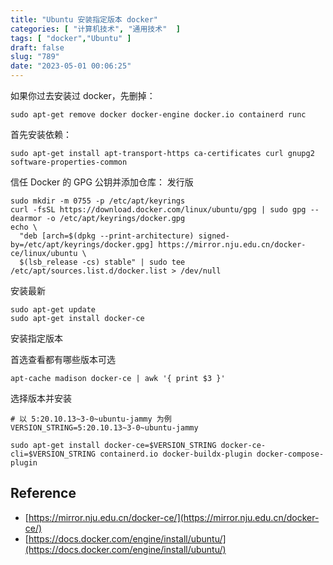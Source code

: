 ```yaml
---
title: "Ubuntu 安装指定版本 docker"
categories: [ "计算机技术", "通用技术"  ]
tags: [ "docker","Ubuntu" ]
draft: false
slug: "789"
date: "2023-05-01 00:06:25"
---
```


如果你过去安装过 docker，先删掉：

```
sudo apt-get remove docker docker-engine docker.io containerd runc
```

首先安装依赖：

```
sudo apt-get install apt-transport-https ca-certificates curl gnupg2 software-properties-common
```

信任 Docker 的 GPG 公钥并添加仓库：
发行版

```
sudo mkdir -m 0755 -p /etc/apt/keyrings
curl -fsSL https://download.docker.com/linux/ubuntu/gpg | sudo gpg --dearmor -o /etc/apt/keyrings/docker.gpg
echo \
  "deb [arch=$(dpkg --print-architecture) signed-by=/etc/apt/keyrings/docker.gpg] https://mirror.nju.edu.cn/docker-ce/linux/ubuntu \
  $(lsb_release -cs) stable" | sudo tee /etc/apt/sources.list.d/docker.list > /dev/null
```

安装最新

```
sudo apt-get update
sudo apt-get install docker-ce
```

安装指定版本

首选查看都有哪些版本可选

```
apt-cache madison docker-ce | awk '{ print $3 }'
```

选择版本并安装

```
# 以 5:20.10.13~3-0~ubuntu-jammy 为例
VERSION_STRING=5:20.10.13~3-0~ubuntu-jammy

sudo apt-get install docker-ce=$VERSION_STRING docker-ce-cli=$VERSION_STRING containerd.io docker-buildx-plugin docker-compose-plugin
```

## Reference

* [https://mirror.nju.edu.cn/docker-ce/](https://mirror.nju.edu.cn/docker-ce/)
* [https://docs.docker.com/engine/install/ubuntu/](https://docs.docker.com/engine/install/ubuntu/)

